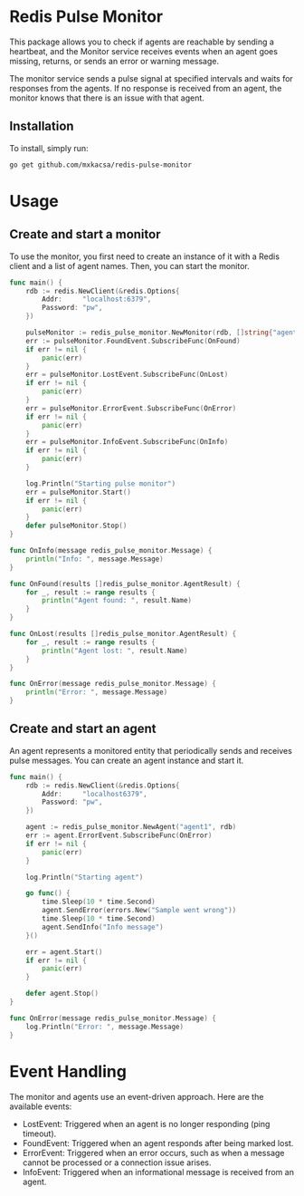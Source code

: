 # Redis Pulse Monitor

This package allows you to check if agents are reachable by sending a heartbeat, and the Monitor service receives events when an agent goes missing, returns, or sends an error or warning message.

The monitor service sends a pulse signal at specified intervals and waits for responses from the agents. If no response is received from an agent, the monitor knows that there is an issue with that agent.
## Installation
To install, simply run:

```bash
go get github.com/mxkacsa/redis-pulse-monitor
```

# Usage

## Create and start a monitor
To use the monitor, you first need to create an instance of it with a Redis client and a list of agent names. Then, you can start the monitor.

```go
func main() {
	rdb := redis.NewClient(&redis.Options{
		Addr:     "localhost:6379",
		Password: "pw",
	})

	pulseMonitor := redis_pulse_monitor.NewMonitor(rdb, []string{"agent1", "agent2"})
	err := pulseMonitor.FoundEvent.SubscribeFunc(OnFound)
	if err != nil {
		panic(err)
	}
	err = pulseMonitor.LostEvent.SubscribeFunc(OnLost)
	if err != nil {
		panic(err)
	}
	err = pulseMonitor.ErrorEvent.SubscribeFunc(OnError)
	if err != nil {
		panic(err)
	}
	err = pulseMonitor.InfoEvent.SubscribeFunc(OnInfo)
	if err != nil {
		panic(err)
	}

	log.Println("Starting pulse monitor")
	err = pulseMonitor.Start()
	if err != nil {
		panic(err)
	}
	defer pulseMonitor.Stop()
}

func OnInfo(message redis_pulse_monitor.Message) {
	println("Info: ", message.Message)
}

func OnFound(results []redis_pulse_monitor.AgentResult) {
	for _, result := range results {
		println("Agent found: ", result.Name)
	}
}

func OnLost(results []redis_pulse_monitor.AgentResult) {
	for _, result := range results {
		println("Agent lost: ", result.Name)
	}
}

func OnError(message redis_pulse_monitor.Message) {
	println("Error: ", message.Message)
}
```

## Create and start an agent
An agent represents a monitored entity that periodically sends and receives pulse messages. You can create an agent instance and start it.

```go
func main() {
	rdb := redis.NewClient(&redis.Options{
		Addr:     "localhost6379",
		Password: "pw",
	})

	agent := redis_pulse_monitor.NewAgent("agent1", rdb)
	err := agent.ErrorEvent.SubscribeFunc(OnError)
	if err != nil {
		panic(err)
	}

	log.Println("Starting agent")

	go func() {
		time.Sleep(10 * time.Second)
		agent.SendError(errors.New("Sample went wrong"))
		time.Sleep(10 * time.Second)
		agent.SendInfo("Info message")
	}()

	err = agent.Start()
	if err != nil {
		panic(err)
	}

	defer agent.Stop()
}

func OnError(message redis_pulse_monitor.Message) {
	log.Println("Error: ", message.Message)
}
```

# Event Handling
The monitor and agents use an event-driven approach. Here are the available events:

- LostEvent: Triggered when an agent is no longer responding (ping timeout).
- FoundEvent: Triggered when an agent responds after being marked lost.
- ErrorEvent: Triggered when an error occurs, such as when a message cannot be processed or a connection issue arises.
- InfoEvent: Triggered when an informational message is received from an agent.